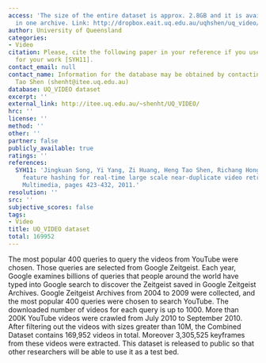 ```yaml
---
access: 'The size of the entire dataset is approx. 2.8GB and it is available for download
  in one archive. Link: http://dropbox.eait.uq.edu.au/uqhshen/uq_video/'
author: University of Queensland
categories:
- Video
citation: Please, cite the following paper in your reference if you use this database
  for your work [SYH11].
contact_email: null
contact_name: Information for the database may be obtained by contacting Prof. Heng
  Tao Shen (shenht@itee.uq.edu.au)
database: UQ_VIDEO dataset
excerpt: ''
external_link: http://itee.uq.edu.au/~shenht/UQ_VIDEO/
hrc: ''
license: ''
method: ''
other: ''
partner: false
publicly_available: true
ratings: ''
references:
  SYH11: 'Jingkuan Song, Yi Yang, Zi Huang, Heng Tao Shen, Richang Hong: Multiple
    feature hashing for real-time large scale near-duplicate video retrieval. ACM
    Multimedia, pages 423-432, 2011.'
resolution: ''
src: ''
subjective_scores: false
tags:
- Video
title: UQ_VIDEO dataset
total: 169952
---
```


The most popular 400 queries to query the videos from YouTube were chosen. Those queries are selected from Google Zeitgeist. Each year, Google examines billions of queries that people around the world have typed into Google search to discover the Zeitgeist saved in Google Zeitgeist Archives. Google Zeitgeist Archives from 2004 to 2009 were collected, and the most popular 400 queries were chosen to search YouTube. The downloaded number of videos for each query is up to 1000. More than 200K YouTube videos were crawled from July 2010 to September 2010. After filtering out the videos with sizes greater than 10M, the Combined Dataset contains 169,952 videos in total. Moreover 3,305,525  keyframes from these videos were extracted. This dataset is released to public so that other researchers will be able to use it as a test bed.